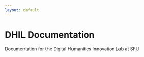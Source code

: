 ```yaml
---
layout: default
---
```


# DHIL Documentation
Documentation for the Digital Humanities Innovation Lab at SFU
